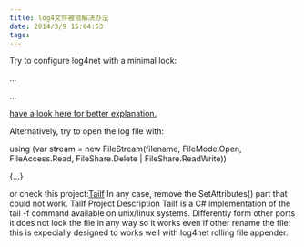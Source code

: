 ```yaml
---
title: log4文件被锁解决办法
date: 2014/3/9 15:04:53
tags:
---
```



Try to configure log4net with a minimal lock:

<appender name="FileAppender" type="log4net.Appender.FileAppender">

...

<lockingModel type="log4net.Appender.FileAppender+MinimalLock" />

...</appender>

[have a look here for better explanation.](http://logging.apache.org/log4net/release/config-examples.html)

Alternatively, try to open the log file with:

using (var stream = new FileStream(filename, FileMode.Open, FileAccess.Read, FileShare.Delete | FileShare.ReadWrite))

{...}

or check this project:[Tailf](https://github.com/FelicePollano/tailf) In any case, remove the SetAttributes() part that could not work. Tailf Project Description Tailf is a C# implementation of the tail -f command available on unix/linux systems. Differently form other ports it does not lock the file in any way so it works even if other rename the file: this is expecially designed to works well with log4net rolling file appender.
